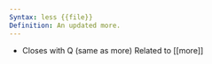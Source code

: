 ```yaml
---
Syntax: less {{file}}
Definition: An updated more.
---
```

+ Closes with Q (same as more)
Related to [[more]]